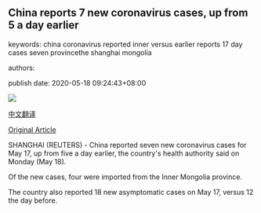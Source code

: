 ## China reports 7 new coronavirus cases, up from 5 a day earlier

keywords: china coronavirus reported inner versus earlier reports 17 day cases seven provincethe shanghai mongolia

authors: 

publish date: 2020-05-18 09:24:43+08:00

![](https://www.straitstimes.com/sites/default/files/styles/x_large/public/articles/2020/05/18/fhchinacases18.jpg?itok=WxOaK0oS)

[中文翻译](China%20reports%207%20new%20coronavirus%20cases%2C%20up%20from%205%20a%20day%20earlier_zh.md)

[Original Article](https://www.straitstimes.com/asia/east-asia/china-reports-7-new-coronavirus-cases-up-from-5-a-day-earlier)

SHANGHAI (REUTERS) - China reported seven new coronavirus cases for May 17, up from five a day earlier, the country's health authority said on Monday (May 18).

Of the new cases, four were imported from the Inner Mongolia province.

The country also reported 18 new asymptomatic cases on May 17, versus 12 the day before.